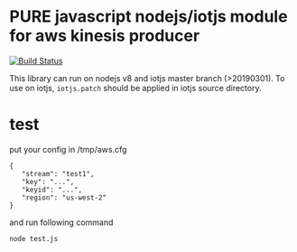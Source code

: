 # PURE javascript nodejs/iotjs module for aws kinesis producer

[![Build Status](https://travis-ci.com/juliuswwj/aws-kinesis-producer-js.svg?branch=master)](https://travis-ci.com/juliuswwj/aws-kinesis-producer-js)

This library can run on nodejs v8 and iotjs master branch (>20190301).
To use on iotjs, `iotjs.patch` should be applied in iotjs source directory.

# test
put your config in /tmp/aws.cfg
```
{
   "stream": "test1",
   "key": "...",
   "keyid": "...",
   "region": "us-west-2"
}
```

and run following command
```
node test.js
```
